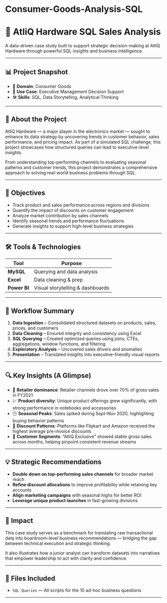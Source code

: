 # Consumer-Goods-Analysis-SQL

# 🚀 AtliQ Hardware SQL Sales Analysis

A data-driven case study built to support strategic decision-making at AtliQ Hardware through powerful SQL insights and business intelligence.

---

## 📊 Project Snapshot

- 🎯 **Domain**: Consumer Goods  
- 🧩 **Use Case**: Executive Management Decision Support  
- 🛠️ **Skills**: SQL, Data Storytelling, Analytical Thinking  

---

## 🧠 About the Project

AtliQ Hardware — a major player in the electronics market — sought to enhance its data strategy by uncovering trends in customer behavior, sales performance, and pricing impact. As part of a simulated SQL challenge, this project showcases how structured queries can lead to executive-level insights.

From understanding top-performing channels to evaluating seasonal patterns and customer trends, this project demonstrates a comprehensive approach to solving real-world business problems through SQL.

---

## 🎯 Objectives

- Track product and sales performance across regions and divisions  
- Quantify the impact of discounts on customer engagement  
- Analyze market contribution by sales channels  
- Identify seasonal trends and performance fluctuations  
- Generate insights to support high-level business strategies

---

## 🛠 Tools & Technologies

| Tool      | Purpose                      |
|-----------|------------------------------|
| **MySQL** | Querying and data analysis   |
| **Excel** | Data cleaning & prep         |
| **Power BI** | Visual storytelling & dashboards |

---

## 🧭 Workflow Summary

1. **Data Ingestion** – Consolidated structured datasets on products, sales, prices, and customers  
2. **Data Cleaning** – Ensured integrity and consistency using Excel  
3. **SQL Querying** – Created optimized queries using joins, CTEs, aggregations, window functions, and filtering  
4. **Exploratory Analysis** – Uncovered sales drivers and anomalies  
5. **Presentation** – Translated insights into executive-friendly visual reports

---

## 🔍 Key Insights (A Glimpse)

- 📌 **Retailer dominance**: Retailer channels drove over 70% of gross sales in FY2021  
- 💹 **Product diversity**: Unique product offerings grew significantly, with strong performance in notebooks and accessories  
- 🕒 **Seasonal Peaks**: Sales spiked during Sept–Nov 2020, highlighting buying behavior patterns  
- 🎯 **Discount Patterns**: Platforms like Flipkart and Amazon received the highest average pre-invoice discounts  
- 🧾 **Customer Segments**: “AtliQ Exclusive” showed stable gross sales across months, helping pinpoint consistent revenue streams

---

## 💡 Strategic Recommendations

- **Double down on top-performing sales channels** for broader market reach  
- **Refine discount allocations** to improve profitability while retaining key accounts  
- **Align marketing campaigns** with seasonal highs for better ROI  
- **Leverage unique product launches** in fast-growing divisions

---

## 🌟 Impact

This case study serves as a benchmark for translating raw transactional data into boardroom-level business recommendations — bridging the gap between technical execution and strategic thinking.

It also illustrates how a junior analyst can transform datasets into narratives that empower leadership to act with clarity and confidence.

---

## 📂 Files Included

- `SQL Queries` — All scripts for the 10 ad-hoc business questions  
---
